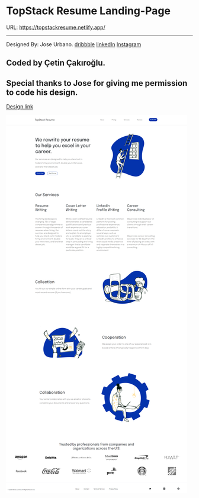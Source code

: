 # TopStack Resume Landing-Page

URL: https://topstackresume.netlify.app/

---
Designed By: Jose Urbano. 
                [dribbble](https://dribbble.com/jfsurbano)
                [linkedIn](https://www.linkedin.com/in/jose-urbano-65a705b9/)
                [Instagram](instagram.com/jfsurbano)
                
Coded by Çetin Çakıroğlu.
---
## Special thanks to Jose for giving me permission to code his design.

[Design link](https://dribbble.com/shots/14865260-TopStack-Resume-Homepage-Exploration-v3)

![image info](/assets/images/screenshot.png)


